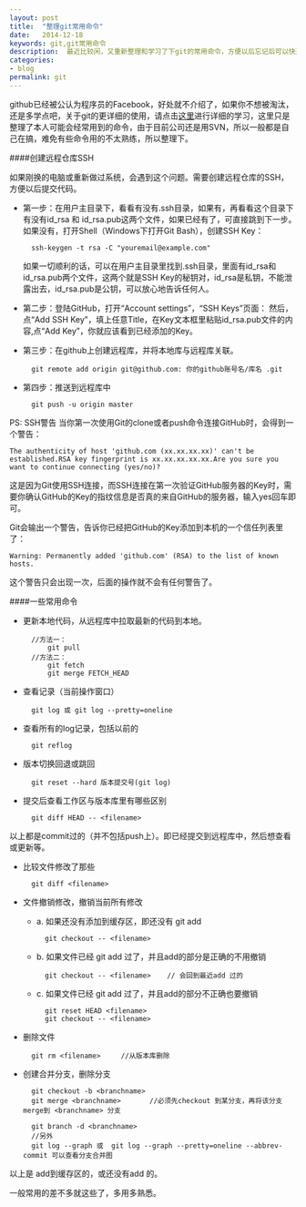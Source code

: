 ```yaml
---
layout: post
title:  "整理git常用命令"
date:   2014-12-18
keywords: git,git常用命令
description:  最近比较闲，又重新整理和学习了下git的常用命令，方便以后忘记后可以快速回想起来
categories:
- blog
permalink: git
---
```


github已经被公认为程序员的Facebook，好处就不介绍了，如果你不想被淘汰，还是多学点吧，关于git的更详细的使用，请点击[这里](http://www.liaoxuefeng.com/wiki/0013739516305929606dd18361248578c67b8067c8c017b000)进行详细的学习，这里只是整理了本人可能会经常用到的命令，由于目前公司还是用SVN，所以一般都是自己在搞，难免有些命令用的不太熟练，所以整理下。

####创建远程仓库SSH

如果刚换的电脑或重新做过系统，会遇到这个问题。需要创建远程仓库的SSH，方便以后提交代码。

- 第一步：在用户主目录下，看看有没有.ssh目录，如果有，再看看这个目录下有没有id_rsa 和 id_rsa.pub这两个文件，如果已经有了，可直接跳到下一步。如果没有，打开Shell（Windows下打开Git Bash），创建SSH Key：

        ssh-keygen -t rsa -C "youremail@example.com"

    如果一切顺利的话，可以在用户主目录里找到.ssh目录，里面有id_rsa和id_rsa.pub两个文件，这两个就是SSH Key的秘钥对，id_rsa是私钥，不能泄露出去，id_rsa.pub是公钥，可以放心地告诉任何人。
- 第二步：登陆GitHub，打开“Account settings”，“SSH Keys”页面：
然后，点“Add SSH Key”，填上任意Title，在Key文本框里粘贴id_rsa.pub文件的内容,点“Add Key”，你就应该看到已经添加的Key。

- 第三步：在github上创建远程库，并将本地库与远程库关联。

        git remote add origin git@github.com: 你的github账号名/库名 .git
    
- 第四步：推送到远程库中

        git push -u origin master


PS: SSH警告
当你第一次使用Git的clone或者push命令连接GitHub时，会得到一个警告：

    The authenticity of host 'github.com (xx.xx.xx.xx)' can't be established.RSA key fingerprint is xx.xx.xx.xx.xx.Are you sure you want to continue connecting (yes/no)?

这是因为Git使用SSH连接，而SSH连接在第一次验证GitHub服务器的Key时，需要你确认GitHub的Key的指纹信息是否真的来自GitHub的服务器，输入yes回车即可。

Git会输出一个警告，告诉你已经把GitHub的Key添加到本机的一个信任列表里了：

    Warning: Permanently added 'github.com' (RSA) to the list of known hosts.

这个警告只会出现一次，后面的操作就不会有任何警告了。

####一些常用命令

- 更新本地代码，从远程库中拉取最新的代码到本地。

        //方法一：
            git pull
        //方法二：
            git fetch
            git merge FETCH_HEAD

- 查看记录（当前操作窗口）

        git log 或 git log --pretty=oneline

- 查看所有的log记录，包括以前的

        git reflog
        
- 版本切换回退或跳回

        git reset --hard 版本提交号(git log)

- 提交后查看工作区与版本库里有哪些区别

        git diff HEAD -- <filename>


以上都是commit过的（并不包括push上）。即已经提交到远程库中，然后想查看或更新等。

- 比较文件修改了那些

        git diff <filename>

- 文件撤销修改，撤销当前所有修改

    - a. 如果还没有添加到缓存区，即还没有 git add
        
            git checkout -- <filename>
            
    - b. 如果文件已经 git add 过了，并且add的部分是正确的不用撤销
    
            git checkout -- <filename>    // 会回到最近add 过的

    - c. 如果文件已经 git add 过了，并且add的部分不正确也要撤销

            git reset HEAD <filename>
            git checkout -- <filename>


- 删除文件

        git rm <filename>     //从版本库删除


- 创建合并分支，删除分支

        
        git checkout -b <branchname>
        git merge <branchname>       //必须先checkout 到某分支，再将该分支merge到 <branchname> 分支
        
        git branch -d <branchname>
        //另外
        git log --graph 或  git log --graph --pretty=oneline --abbrev-commit 可以查看分支合并图


以上是 add到缓存区的，或还没有add 的。


一般常用的差不多就这些了，多用多熟悉。
    